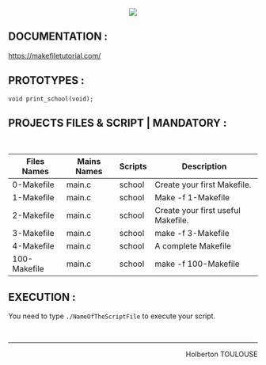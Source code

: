 <p align="center">
        <img src="https://capsule-render.vercel.app/api?type=waving&color=auto&height=250&section=header&text=Makefiles&fontSize=90&animation=fadeIn&fontAlignY=38&desc=FIRST%20Semester%20|%2012/33%20PROJET%20C#&descAlignY=51&descAlign=62">
</p>

## DOCUMENTATION :  
https://makefiletutorial.com/<br/>
 
## PROTOTYPES :
`void print_school(void);`  

## PROJECTS FILES & SCRIPT | MANDATORY :
<br/>

| Files Names  |      Mains Names     | Scripts | Description        |
| ----------- | ---------------------|---|------- 
| 0-Makefile |  main.c | school |  Create your first Makefile.
| 1-Makefile | main.c| school |  Make -f 1-Makefile
| 2-Makefile | main.c | school | Create your first useful Makefile.
| 3-Makefile | main.c | school | make -f 3-Makefile
| 4-Makefile | main.c | school |  A complete Makefile
| 100-Makefile | main.c | school |  make -f 100-Makefile


## EXECUTION :
You need to type `./NameOfTheScriptFile` to execute your script.

<br/><hr>
<p align="right">Holberton TOULOUSE</p>
